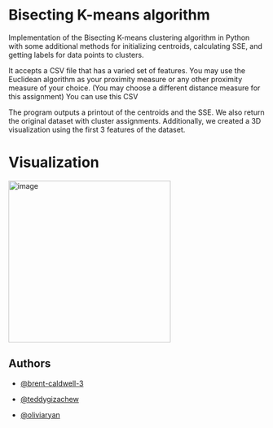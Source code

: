 # Bisecting K-means algorithm

Implementation of the Bisecting K-means clustering algorithm in Python with some additional methods for initializing centroids, calculating SSE, and getting labels for data points to clusters. 


It accepts a CSV file that has a varied set of features. You may use the Euclidean algorithm as your proximity measure or any other proximity measure of your choice. (You may choose a different distance measure for this assignment) You can use this CSV

The program outputs a printout of the centroids and the SSE. We also return the original dataset with cluster assignments. Additionally, we created a 3D visualization using the first 3 features of the dataset. 

# Visualization

<img width="318" alt="image" src="https://user-images.githubusercontent.com/60460297/226241067-5a4d5371-b98a-4121-aa3c-2c653f9ba0b2.png">

## Authors

- [@brent-caldwell-3](https://github.com/brent-caldwell-3)

- [@teddygizachew](https://github.com/teddygizachew)

- [@oliviaryan]()

